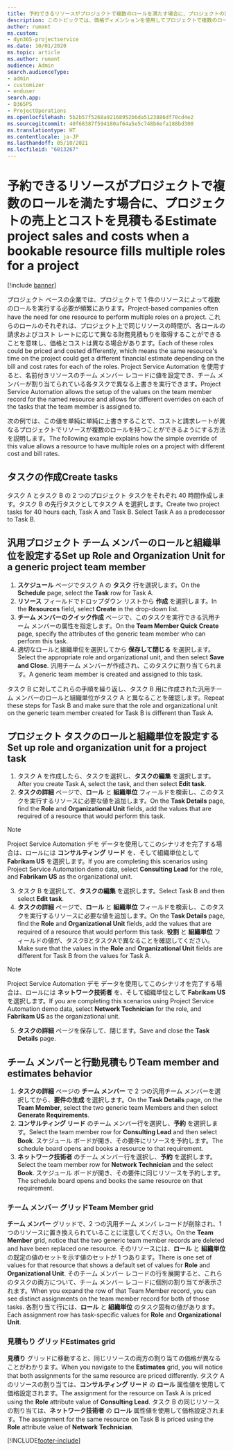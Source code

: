 ```yaml
---
title: 予約できるリソースがプロジェクトで複数のロールを満たす場合に、プロジェクトの売上とコストを見積もる
description: このトピックでは、価格ディメンションを使用してプロジェクトで複数のロールを満たすリソースの価格とコストをサポートできる方法に関する情報を提供します。
author: rumant
ms.custom:
- dyn365-projectservice
ms.date: 10/01/2020
ms.topic: article
ms.author: rumant
audience: Admin
search.audienceType:
- admin
- customizer
- enduser
search.app:
- D365PS
- ProjectOperations
ms.openlocfilehash: 5b2b57f5268a92168952b6da5123886df70cd4e2
ms.sourcegitcommit: 40f68387f594180af64a5e5c748b6efa188bd300
ms.translationtype: HT
ms.contentlocale: ja-JP
ms.lasthandoff: 05/10/2021
ms.locfileid: "6013267"
---
```

# <a name="estimate-project-sales-and-costs-when-a-bookable-resource-fills-multiple-roles-for-a-project"></a><span data-ttu-id="32e1e-103">予約できるリソースがプロジェクトで複数のロールを満たす場合に、プロジェクトの売上とコストを見積もる</span><span class="sxs-lookup"><span data-stu-id="32e1e-103">Estimate project sales and costs when a bookable resource fills multiple roles for a project</span></span> 

[!include [banner](../includes/psa-now-project-operations.md)]

<span data-ttu-id="32e1e-104">プロジェクト ベースの企業では、プロジェクトで 1 件のリソースによって複数のロールを実行する必要が頻繁にあります。</span><span class="sxs-lookup"><span data-stu-id="32e1e-104">Project-based companies often have the need for one resource to perform multiple roles on a project.</span></span> <span data-ttu-id="32e1e-105">これらのロールのそれぞれは、プロジェクト上で同じリソースの時間が、各ロールの請求およびコスト レートに応じて異なる財務見積もりを取得することができることを意味し、価格とコストは異なる場合があります。</span><span class="sxs-lookup"><span data-stu-id="32e1e-105">Each of these roles could be priced and costed differently, which means the same resource's time on the project could get a different financial estimate depending on the bill and cost rates for each of the roles.</span></span> <span data-ttu-id="32e1e-106">Project Service Automation を使用すると、名前付きリソースのチーム メンバー レコードに値を設定でき、チーム メンバーが割り当てられている各タスクで異なる上書きを実行できます。</span><span class="sxs-lookup"><span data-stu-id="32e1e-106">Project Service Automation allows the setup of the values on the team member record for the named resource and allows for different overrides on each of the tasks that the team member is assigned to.</span></span>

<span data-ttu-id="32e1e-107">次の例では、この値を単純に単純に上書きすることで、コストと請求レートが異なるプロジェクトでリソースが複数のロールを持つことができるようにする方法を説明します。</span><span class="sxs-lookup"><span data-stu-id="32e1e-107">The following example  explains how the simple override of this value allows a resource to have multiple roles on a project with different cost and bill rates.</span></span>

## <a name="create-tasks"></a><span data-ttu-id="32e1e-108">タスクの作成</span><span class="sxs-lookup"><span data-stu-id="32e1e-108">Create tasks</span></span>
<span data-ttu-id="32e1e-109">タスク A とタスク B の 2 つのプロジェクト タスクをそれぞれ 40 時間作成します。タスク B の先行タスクとしてタスク A を選択します。</span><span class="sxs-lookup"><span data-stu-id="32e1e-109">Create two project tasks for 40 hours each, Task A and Task B. Select Task A as a predecessor to Task B.</span></span>

## <a name="set-up-role-and-organization-unit-for-a-generic-project-team-member"></a><span data-ttu-id="32e1e-110">汎用プロジェクト チーム メンバーのロールと組織単位を設定する</span><span class="sxs-lookup"><span data-stu-id="32e1e-110">Set up Role and Organization Unit for a generic project team member</span></span>

1. <span data-ttu-id="32e1e-111">**スケジュール** ページでタスク A の **タスク** 行を選択します。</span><span class="sxs-lookup"><span data-stu-id="32e1e-111">On the **Schedule** page, select the **Task** row for Task A.</span></span> 
2. <span data-ttu-id="32e1e-112">**リソース** フィールドでドロップダウン リストから **作成** を選択します。</span><span class="sxs-lookup"><span data-stu-id="32e1e-112">In the **Resources** field, select **Create** in the drop-down list.</span></span>
3. <span data-ttu-id="32e1e-113">**チーム メンバーのクイック作成** ページで、このタスクを実行できる汎用チーム メンバーの属性を指定します。</span><span class="sxs-lookup"><span data-stu-id="32e1e-113">On the **Team Member Quick Create** page, specify the attributes of the generic team member who can perform this task.</span></span>
4. <span data-ttu-id="32e1e-114">適切なロールと組織単位を選択してから **保存して閉じる** を選択します。</span><span class="sxs-lookup"><span data-stu-id="32e1e-114">Select the appropriate role and organizational unit, and then select **Save and Close**.</span></span> <span data-ttu-id="32e1e-115">汎用チーム メンバーが作成され、このタスクに割り当てられます。</span><span class="sxs-lookup"><span data-stu-id="32e1e-115">A generic team member is created and assigned to this task.</span></span> 

<span data-ttu-id="32e1e-116">タスク B に対してこれらの手順を繰り返し、タスク B 用に作成された汎用チーム メンバーのロールと組織単位がタスク A と異なることを確認します。</span><span class="sxs-lookup"><span data-stu-id="32e1e-116">Repeat these steps for Task B and make sure that the role and organizational unit on the generic team member created for Task B is different than Task A.</span></span> 

## <a name="set-up-role-and-organization-unit-for-a-project-task"></a><span data-ttu-id="32e1e-117">プロジェクト タスクのロールと組織単位を設定する</span><span class="sxs-lookup"><span data-stu-id="32e1e-117">Set up role and organization unit for a project task</span></span>

1. <span data-ttu-id="32e1e-118">タスク A を作成したら、タスクを選択し、**タスクの編集** を選択します。</span><span class="sxs-lookup"><span data-stu-id="32e1e-118">After you create Task A, select the task, and then select **Edit task**.</span></span>
2. <span data-ttu-id="32e1e-119">**タスクの詳細** ページで、**ロール** と **組織単位** フィールドを検索し、このタスクを実行するリソースに必要な値を追加します。</span><span class="sxs-lookup"><span data-stu-id="32e1e-119">On the **Task Details** page, find the **Role** and **Organizational Unit** fields, add the values that are required of a resource that would perform this task.</span></span> 

  > [!NOTE]
  > <span data-ttu-id="32e1e-120">Project Service Automation デモ データを使用してこのシナリオを完了する場合は、ロールには **コンサルティング リード** を、そして組織単位として **Fabrikam US** を選択します。</span><span class="sxs-lookup"><span data-stu-id="32e1e-120">If you are completing this scenarios using Project Service Automation demo data, select **Consulting Lead** for the role, and **Fabrikam US** as the organizational unit.</span></span>

3. <span data-ttu-id="32e1e-121">タスク B を選択して、**タスクの編集** を選択します。</span><span class="sxs-lookup"><span data-stu-id="32e1e-121">Select Task B and then select **Edit task**.</span></span>
4. <span data-ttu-id="32e1e-122">**タスクの詳細** ページで、**ロール** と **組織単位** フィールドを検索し、このタスクを実行するリソースに必要な値を追加します。</span><span class="sxs-lookup"><span data-stu-id="32e1e-122">On the **Task Details** page, find the **Role** and **Organizational Unit** fields, add the values that are required of a resource that would perform this task.</span></span> <span data-ttu-id="32e1e-123">**役割** と **組織単位** フィールドの値が、タスクBとタスクAで異なることを確認してください。</span><span class="sxs-lookup"><span data-stu-id="32e1e-123">Make sure that the values in the **Role** and **Organizational Unit** fields are different for Task B from the values for Task A.</span></span> 

  > [!NOTE]
  > <span data-ttu-id="32e1e-124">Project Service Automation デモ データを使用してこのシナリオを完了する場合は、ロールには **ネットワーク技術者** を、そして組織単位として **Fabrikam US** を選択します。</span><span class="sxs-lookup"><span data-stu-id="32e1e-124">If you are completing this scenarios using Project Service Automation demo data, select **Network Technician** for the role, and **Fabrikam US** as the organizational unit.</span></span>

5. <span data-ttu-id="32e1e-125">**タスクの詳細** ページを保存して、閉じます。</span><span class="sxs-lookup"><span data-stu-id="32e1e-125">Save and close the **Task Details** page.</span></span> 

## <a name="team-member-and-estimates-behavior"></a><span data-ttu-id="32e1e-126">チーム メンバーと行動見積もり</span><span class="sxs-lookup"><span data-stu-id="32e1e-126">Team member and estimates behavior</span></span> 

1. <span data-ttu-id="32e1e-127">**タスクの詳細** ページの **チーム メンバー** で 2 つの汎用チーム メンバーを選択してから、**要件の生成** を選択します。</span><span class="sxs-lookup"><span data-stu-id="32e1e-127">On the **Task Details** page, on the **Team Member**, select the two generic team Members and then select **Generate Requirements**.</span></span> 
2. <span data-ttu-id="32e1e-128">**コンサルティング リード** のチーム メンバー行を選択し、**予約** を選択します。</span><span class="sxs-lookup"><span data-stu-id="32e1e-128">Select the team member row for **Consulting Lead** and then select **Book**.</span></span> <span data-ttu-id="32e1e-129">スケジュール ボードが開き、その要件にリソースを予約します。</span><span class="sxs-lookup"><span data-stu-id="32e1e-129">The schedule board opens and books a resource to that requirement.</span></span>
3. <span data-ttu-id="32e1e-130">**ネットワーク技術者** のチーム メンバー行を選択し、**予約** を選択します。</span><span class="sxs-lookup"><span data-stu-id="32e1e-130">Select the team member row for **Network Technician** and the select **Book**.</span></span> <span data-ttu-id="32e1e-131">スケジュール ボードが開き、その要件に同じリソースを予約します。</span><span class="sxs-lookup"><span data-stu-id="32e1e-131">The schedule board opens and books the same resource on that requirement.</span></span>

### <a name="team-member-grid"></a><span data-ttu-id="32e1e-132">チーム メンバー グリッド</span><span class="sxs-lookup"><span data-stu-id="32e1e-132">Team Member grid</span></span> 
<span data-ttu-id="32e1e-133">**チーム メンバー** グリッドで、2 つの汎用チーム メンバ レコードが削除され、1 つのリソースに置き換えられていることに注意してください。</span><span class="sxs-lookup"><span data-stu-id="32e1e-133">On the **Team Member** grid, notice that the two generic team member records are deleted and have been replaced one resource.</span></span> <span data-ttu-id="32e1e-134">そのリソースには、**ロール** と **組織単位** の既定の値のセットを示す値のセットが 1 つあります。</span><span class="sxs-lookup"><span data-stu-id="32e1e-134">There is one set of values for that resource that shows a default set of values for **Role** and **Organizational Unit**.</span></span>
<span data-ttu-id="32e1e-135">そのチーム メンバー レコードの行を展開すると、これらのタスクの両方について、チーム メンバー レコードに個別の割り当てが表示されます。</span><span class="sxs-lookup"><span data-stu-id="32e1e-135">When you expand the row of that Team Member record, you can see distinct assignments on the team member record for both of those tasks.</span></span> <span data-ttu-id="32e1e-136">各割り当て行には、**ロール** と **組織単位** のタスク固有の値があります。</span><span class="sxs-lookup"><span data-stu-id="32e1e-136">Each assignment row has task-specific values for **Role** and **Organizational Unit**.</span></span> 

### <a name="estimates-grid"></a><span data-ttu-id="32e1e-137">見積もり グリッド</span><span class="sxs-lookup"><span data-stu-id="32e1e-137">Estimates grid</span></span> 
<span data-ttu-id="32e1e-138">**見積り** グリッドに移動すると、同じリソースの両方の割り当ての価格が異なることがわかります。</span><span class="sxs-lookup"><span data-stu-id="32e1e-138">When you navigate to the **Estimates** grid, you will notice that both assignments for the same resource are priced differently.</span></span>
<span data-ttu-id="32e1e-139">タスク A のリソースの割り当ては、**コンサルティング リード** の **ロール** 属性値を使用して価格設定されます。</span><span class="sxs-lookup"><span data-stu-id="32e1e-139">The assignment for the resource on Task A is priced using the **Role** attribute value of **Consulting Lead**.</span></span> <span data-ttu-id="32e1e-140">タスク B の同じリソースの割り当ては、**ネットワーク技術者** の **ロール** 属性値を使用して価格設定されます。</span><span class="sxs-lookup"><span data-stu-id="32e1e-140">The assignment for the same resource on Task B is priced using the **Role** attribute value of **Network Technician**.</span></span>



[!INCLUDE[footer-include](../includes/footer-banner.md)]